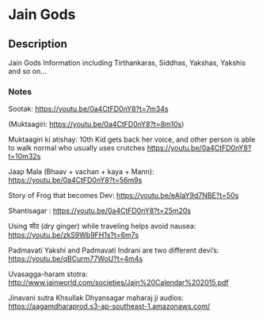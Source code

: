 # Jain Gods

## Description

Jain Gods Information including Tirthankaras, Siddhas, Yakshas, Yakshis and so on...

### Notes

Sootak: https://youtu.be/0a4CtFD0nY8?t=7m34s

(Muktaagiri: https://youtu.be/0a4CtFD0nY8?t=8m10s)

Muktaagiri ki atishay: 10th Kid gets back her voice, and other person is able to walk normal who usually uses crutches https://youtu.be/0a4CtFD0nY8?t=10m32s

Jaap Mala (Bhaav + vachan + kaya + Mann): https://youtu.be/0a4CtFD0nY8?t=56m9s

Story of Frog that becomes Dev: https://youtu.be/eAIaY9d7NBE?t=50s

Shantisagar : https://youtu.be/0a4CtFD0nY8?t=25m20s

Using सोंठ (dry ginger) while traveling helps avoid nausea: https://youtu.be/zkS9Wb9FH1s?t=6m7s

Padmavati Yakshi and Padmavati Indrani are two different devi’s: https://youtu.be/qBCurm77WoU?t=4m4s

Uvasagga-haram stotra: http://www.jainworld.com/societies/Jain%20Calendar%202015.pdf

Jinavani sutra Khsullak Dhyansagar maharaj ji audios: https://aagamdharaprod.s3-ap-southeast-1.amazonaws.com/


